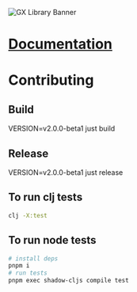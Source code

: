 ![GX Library Banner](/docs/static/img/banner.png)

# [Documentation](https://gx.kepler16.com)

# Contributing

## Build
VERSION=v2.0.0-beta1 just build

## Release
VERSION=v2.0.0-beta1 just release

## To run clj tests

```bash
clj -X:test
```

## To run node tests

```bash
# install deps
pnpm i
# run tests
pnpm exec shadow-cljs compile test
```
